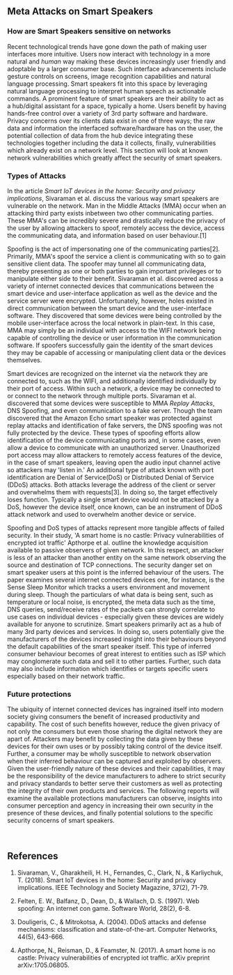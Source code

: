 ## Meta Attacks on Smart Speakers

### How are Smart Speakers sensitive on networks
Recent technological trends have gone down the path of making user interfaces more intuitive. Users now interact with technology in a more natural and *human* way making these devices increasingly user friendly and adoptable by a larger consumer base. Such interface advancements include gesture controls on screens, image recognition capabilities and natural language processing. Smart speakers fit into this space by leveraging natural language processing to interpret human speech as actionable commands. A prominent feature of smart speakers are their ability to act as a hub/digital assistant for a space, typically a home. Users benefit by having hands-free control over a variety of 3rd party software and hardware. Privacy concerns over its clients data exist in one of three ways; the raw data and information the interfaced software/hardware has on the user, the potential collection of data from the hub device integrating these technologies together including the data it collects, finally, vulnerabilities which already exist on a network level. This section will look at known network vulnerabilities which greatly affect the security of smart speakers.

### Types of Attacks
In the article *Smart IoT devices in the home: Security and privacy implications*, Sivaraman et al. discuss the various way smart speakers are vulnerable on the network. Man in the Middle Attacks (MMA) occur when an attacking third party exists inbetween two other communicating parties. These MMA's can be incredibly severe and drastically reduce the privacy of the user by allowing attackers to spoof, remotely access the device, access the communicating data, and information based on user behaviour.[1]

Spoofing is the act of impersonating one of the communicating parties[2]. Primarily, MMA's spoof the service a client is communicating with so to gain sensitive client data. The spoofer may tunnel all communicating data, thereby presenting as one or both parties to gain important privileges or to manipulate either side to their benefit. Sivaraman et al. discovered across a variety of internet connected devices that communications between the smart device and user-interface application as well as the device and the service server were encrypted. Unfortunately, however, holes existed in direct communication between the smart device and the user-interface software. They discovered that some devices were being controlled by the mobile user-interface across the local network in plain-text. In this case, MMA may simply be an individual with access to the WIFI network being capable of controlling the device or user information in the communication software. If spoofers successfully gain the identity of the smart devices they may be capable of accessing or manipulating client data or the devices themselves.

Smart devices are recognized on the internet via the network they are connected to, such as the WIFI, and additionally identified individually by their port of access. Within such a network, a device may be connected to or connect to the network through multiple ports. Sivaraman et al. discovered that some devices were susceptible to MMA *Replay Attacks*, DNS Spoofing, and even communication to a fake server. Though the team discovered that the Amazon Echo smart speaker was protected against replay attacks and identification of fake servers, the DNS spoofing was not fully protected by the device. These types of spoofing efforts allow identification of the device communicating ports and, in some cases, even allow a device to communicate with an unauthorized server. Unauthorized port access may allow attackers to remotely access features of the device, in the case of smart speakers, leaving open the audio input channel active so attackers may 'listen in.' An additional type of attack known with port identification are Denial of Service(DoS) or Distributed Denial of Service (DDoS) attacks. Both attacks leverage the address of the client or server and overwhelms them with requests[3]. In doing so, the target effectively loses function. Typically a single smart device would not be attacked by a DoS, however the device itself, once known, can be an instrument of DDoS attack network and used to overwhelm another device or service.

Spoofing and DoS types of attacks represent more tangible affects of failed security. In their study, 'A smart home is no castle: Privacy vulnerabilities of encrypted iot traffic' Apthorpe et al. outline the knowledge acquisition available to passive observers of given network. In this respect, an attacker is less of an attacker than another entity on the same network observing the source and destination of TCP connections. The security danger set on smart speaker users at this point is the inferred behaviour of the users. The paper examines several internet connected devices one, for instance, is the Sense Sleep Monitor which tracks a users environment and movement during sleep. Though the particulars of what data is being sent, such as temperature or local noise, is encrypted, the meta data such as the time, DNS queries, send/receive rates of the packets can strongly correlate to use cases on individual devices - especially given these devices are widely available for anyone to scrutinize. Smart speakers primarily act as a hub of many 3rd party devices and services. In doing so, users potentially give the manufacturers of the devices increased insight into their behaviours beyond the default capabilities of the smart speaker itself. This type of inferred consumer behaviour becomes of great interest to entities such as ISP which may conglomerate such data and sell it to other parties. Further, such data may also include information which identifies or targets specific users especially based on their network traffic. 

### Future protections
The ubiquity of internet connected devices has ingrained itself into modern society giving consumers the benefit of increased productivity and capability. The cost of such benefits however, reduce the given privacy of not only the consumers but even those sharing the digital network they are apart of. Attackers may benefit by collecting the data given by these devices for their own uses or by possibly taking control of the device itself. Further, a consumer may be wholly susceptible to network observation when their inferred behaviour can be captured and exploited by observers. Given the user-friendly nature of these devices and their capabilities, it may be the responsibility of the device manufacturers to adhere to strict security and privacy standards to better serve their customers as well as protecting the integrity of their own products and services. The following reports will examine the available protections manufacturers can observe, insights into consumer perception and agency in increasing their own security in the presence of these devices, and finally potential solutions to the specific security concerns of smart speakers.

<br />

## References

1. Sivaraman, V., Gharakheili, H. H., Fernandes, C., Clark, N., & Karliychuk, T. (2018). Smart IoT devices in the home: Security and privacy implications. IEEE Technology and Society Magazine, 37(2), 71-79.

2. Felten, E. W., Balfanz, D., Dean, D., & Wallach, D. S. (1997). Web spoofing: An internet con game. Software World, 28(2), 6-8.

3. Douligeris, C., & Mitrokotsa, A. (2004). DDoS attacks and defense mechanisms: classification and state-of-the-art. Computer Networks, 44(5), 643-666.

4. Apthorpe, N., Reisman, D., & Feamster, N. (2017). A smart home is no castle: Privacy vulnerabilities of encrypted iot traffic. arXiv preprint arXiv:1705.06805.

